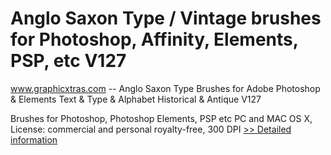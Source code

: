 # Anglo Saxon Type / Vintage brushes for Photoshop, Affinity, Elements, PSP, etc V127
www.graphicxtras.com -- Anglo Saxon Type Brushes for Adobe Photoshop & Elements Text & Type & Alphabet Historical & Antique V127

Brushes for Photoshop, Photoshop Elements, PSP etc PC and MAC OS X, License: commercial and personal royalty-free, 300 DPI
[>> Detailed information](https://secure.shareit.com/shareit/product.html?productid=300469303&affiliateid=200057808)